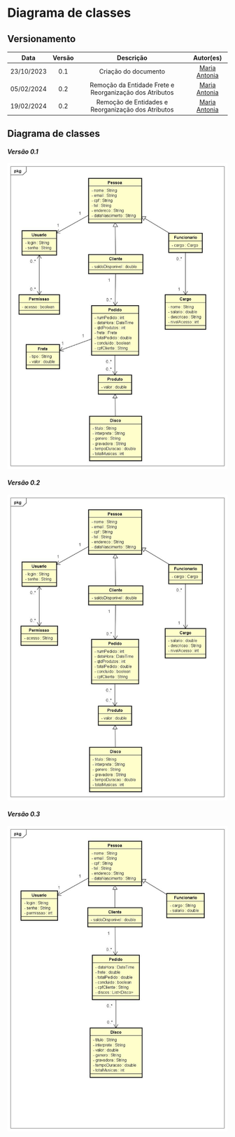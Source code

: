 # Diagrama de classes 
## Versionamento 
| Data | Versão | Descrição | Autor(es) |
|:----:|:------:|:---------:|:---------:|
| 23/10/2023 | 0.1 | Criação do documento | [Maria Antonia](https://github.com/mariantoniafreitas) |
| 05/02/2024 | 0.2 | Remoção da Entidade Frete e Reorganização dos Atributos | [Maria Antonia](https://github.com/mariantoniafreitas) |
| 19/02/2024 | 0.2 | Remoção de Entidades e Reorganização dos Atributos | [Maria Antonia](https://github.com/mariantoniafreitas) |


## Diagrama de classes

#### *Versão 0.1*
![diagrama_de_classes](./Imagens/DiagramaDisco.jpg)

#### *Versão 0.2*
![diagrama_de_classes](./Imagens/DiagramaDisco2.jpg)

#### *Versão 0.3*
![diagrama_de_classes](./Imagens/DiagramaDisco3.jpg)

